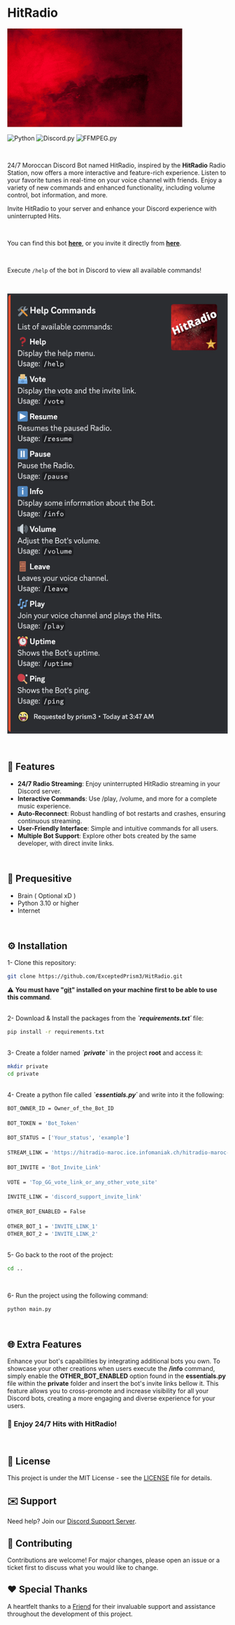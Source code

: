 # HitRadio

![Banner](previews/HitRadio.gif)


![Python](https://img.shields.io/badge/Python-3.10-purple.svg)
![Discord.py](https://img.shields.io/badge/discord.py-v2.3.2-blue.svg)
![FFMPEG.py](https://img.shields.io/badge/ffmpeg-v1.4-green.svg)

<br>

24/7 Moroccan Discord Bot named HitRadio, inspired by the **HitRadio** Radio Station, now offers a more interactive and feature-rich experience. Listen to your favorite tunes in real-time on your voice channel with friends. Enjoy a variety of new commands and enhanced functionality, including volume control, bot information, and more.

Invite HitRadio to your server and enhance your Discord experience with uninterrupted Hits.

<br>

You can find this bot <a href="https://top.gg/bot/1086030727650476153"><b>here</b></a>, or you invite it directly from <a href="https://discord.com/api/oauth2/authorize?client_id=1086030727650476153&permissions=277062450240&scope=bot%20applications.commands"><b>here</b></a>.

<br>

Execute `/help` of the bot in Discord to view all available commands!

<br>

<p align="center">
<img src="previews/help_cmds.png" alt="Supposably to be an image of Help Commands">
</p>

<br>

## 🌟 Features

- **24/7 Radio Streaming**: Enjoy uninterrupted HitRadio streaming in your Discord server.
- **Interactive Commands**: Use /play, /volume, and more for a complete music experience.
- **Auto-Reconnect**: Robust handling of bot restarts and crashes, ensuring continuous streaming.
- **User-Friendly Interface**: Simple and intuitive commands for all users.
- **Multiple Bot Support**: Explore other bots created by the same developer, with direct invite links.

<br>

## 🚀 Prequesitive
- Brain ( Optional xD )
- Python 3.10 or higher
- Internet

<br>

## ⚙️ Installation

1- Clone this repository:
```bash
git clone https://github.com/ExceptedPrism3/HitRadio.git
```

⚠️ **You must have "<a href="https://www.git-scm.com">git</a>" installed on your machine first to be able to use this command**.

<br>
2- Download & Install the packages from the <i><b>`requirements.txt´</b></i> file:

```bash
pip install -r requirements.txt
```

<br>
3- Create a folder named <i><b>`private`</b></i> in the project <b>root</b> and access it:

```bash
mkdir private
cd private
```

<br>
4- Create a python file called <i><b>`essentials.py´</b></i> and write into it the following:

```bash
BOT_OWNER_ID = Owner_of_the_Bot_ID

BOT_TOKEN = 'Bot_Token'

BOT_STATUS = ['Your_status', 'example']

STREAM_LINK = 'https://hitradio-maroc.ice.infomaniak.ch/hitradio-maroc-128.mp3'

BOT_INVITE = 'Bot_Invite_Link'

VOTE = 'Top_GG_vote_link_or_any_other_vote_site'

INVITE_LINK = 'discord_support_invite_link'

OTHER_BOT_ENABLED = False

OTHER_BOT_1 = 'INVITE_LINK_1'
OTHER_BOT_2 = 'INVITE_LINK_2'
```

<br>
5- Go back to the root of the project:

```bash
cd ..
```

<br>

6- Run the project using the following command:
```bash
python main.py
```

<br>

## 🌐 Extra Features
Enhance your bot's capabilities by integrating additional bots you own. To showcase your other creations when users
execute the <b>/info</b> command, simply enable the <b>OTHER_BOT_ENABLED</b> option found in the <b>essentials.py</b>
file within the <b>private</b> folder and insert the bot's invite links bellow it. This feature allows you to
cross-promote and increase visibility for all your Discord bots, creating a more engaging and diverse experience for your users.

### 🎉 **Enjoy 24/7 Hits with HitRadio!**
<br>

## 📄 License

This project is under the MIT License - see the [LICENSE](LICENSE) file for details.

## ✉️ Support

Need help? Join our [Discord Support Server](https://discord.com/invite/MfR5mcpVfX).
<br>

## 🤝 Contributing
Contributions are welcome! For major changes, please open an issue or a ticket first to discuss what you would like to change.
<br>

## ❤️ Special Thanks
A heartfelt thanks to a [Friend](https://github.com/redmoogle) for their invaluable support and assistance throughout the development of this project.
